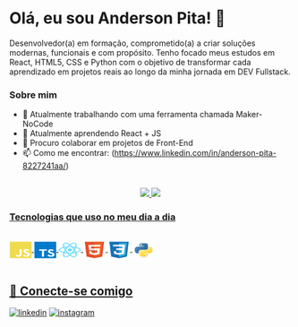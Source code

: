 <h1>
  Olá, eu sou Anderson Pita! 👋
</h1>

<p>
  Desenvolvedor(a) em formação, comprometido(a) a criar soluções modernas, funcionais e com propósito. Tenho focado meus estudos em React, HTML5, CSS e Python com o objetivo de transformar cada aprendizado em projetos reais ao longo da minha jornada em DEV Fullstack.
</p>

### Sobre mim
- 🔭 Atualmente trabalhando com uma ferramenta chamada Maker-NoCode
- 🌱 Atualmente aprendendo React + JS
- 👯 Procuro colaborar em projetos de Front-End
- 📫 Como me encontrar: (https://www.linkedin.com/in/anderson-pita-8227241aa/)
<br>

<div align="center">
  <a href="https://github.com/Andersonspita">
  <img height="180em" src="https://github-readme-stats.vercel.app/api?username=Andersonspita&show_icons=true&theme=dracula&include_all_commits=true&count_private=true"/>
  <img height="180em" src="https://github-readme-stats.vercel.app/api/top-langs/?username=Andersonspita&layout=compact&langs_count=7&theme=dracula"/>
</div>

### Tecnologias que uso no meu dia a dia
<div style="display: inline_block"><br>
  <img align="center" alt="Js" height="30" width="40" src="https://raw.githubusercontent.com/devicons/devicon/master/icons/javascript/javascript-plain.svg">
  <img align="center" alt="Ts" height="30" width="40" src="https://raw.githubusercontent.com/devicons/devicon/master/icons/typescript/typescript-plain.svg">
  <img align="center" alt="React" height="30" width="40" src="https://raw.githubusercontent.com/devicons/devicon/master/icons/react/react-original.svg">
  <img align="center" alt="HTML" height="30" width="40" src="https://raw.githubusercontent.com/devicons/devicon/master/icons/html5/html5-original.svg">
  <img align="center" alt="CSS" height="30" width="40" src="https://raw.githubusercontent.com/devicons/devicon/master/icons/css3/css3-original.svg">
  <img align="center" alt="Python" height="30" width="40" src="https://raw.githubusercontent.com/devicons/devicon/master/icons/python/python-original.svg">
</div>

<br>

## 🔗 Conecte-se comigo
[![linkedin](https://img.shields.io/badge/linkedin-0A66C2?style=for-the-badge&logo=linkedin&logoColor=white)](https://www.linkedin.com/in/anderson-pita-8227241aa/)
[![instagram](https://img.shields.io/badge/instagram-E4405F?style=for-the-badge&logo=instagram&logoColor=white)](https://www.instagram.com/dinho.pita/)
